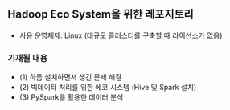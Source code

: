 ## Hadoop Eco System을 위한 레포지토리 
* 사용 운영체제: Linux (대규모 클러스터를 구축할 때 라이선스가 없음)

### 기재될 내용 
- (1) 하둡 설치하면서 생긴 문제 해결
- (2) 빅데이터 처리를 위한 에코 시스템 (Hive 및 Spark 설치)
- (3) PySpark를 활용한 데이터 분석 
